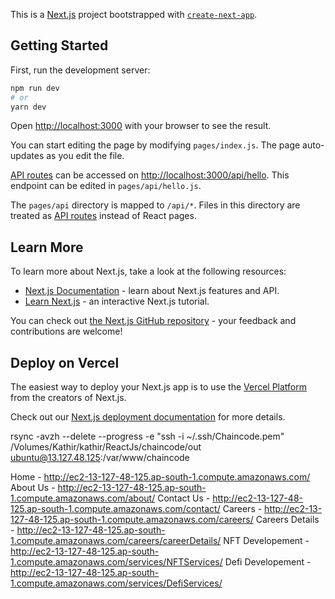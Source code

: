 This is a [Next.js](https://nextjs.org/) project bootstrapped with [`create-next-app`](https://github.com/vercel/next.js/tree/canary/packages/create-next-app).

## Getting Started

First, run the development server:

```bash
npm run dev
# or
yarn dev
```

Open [http://localhost:3000](http://localhost:3000) with your browser to see the result.

You can start editing the page by modifying `pages/index.js`. The page auto-updates as you edit the file.

[API routes](https://nextjs.org/docs/api-routes/introduction) can be accessed on [http://localhost:3000/api/hello](http://localhost:3000/api/hello). This endpoint can be edited in `pages/api/hello.js`.

The `pages/api` directory is mapped to `/api/*`. Files in this directory are treated as [API routes](https://nextjs.org/docs/api-routes/introduction) instead of React pages.

## Learn More

To learn more about Next.js, take a look at the following resources:

-   [Next.js Documentation](https://nextjs.org/docs) - learn about Next.js features and API.
-   [Learn Next.js](https://nextjs.org/learn) - an interactive Next.js tutorial.

You can check out [the Next.js GitHub repository](https://github.com/vercel/next.js/) - your feedback and contributions are welcome!

## Deploy on Vercel

The easiest way to deploy your Next.js app is to use the [Vercel Platform](https://vercel.com/new?utm_medium=default-template&filter=next.js&utm_source=create-next-app&utm_campaign=create-next-app-readme) from the creators of Next.js.

Check out our [Next.js deployment documentation](https://nextjs.org/docs/deployment) for more details.

rsync -avzh --delete --progress -e "ssh -i ~/.ssh/Chaincode.pem" /Volumes/Kathir/kathir/ReactJs/chaincode/out ubuntu@13.127.48.125:/var/www/chaincode

Home - http://ec2-13-127-48-125.ap-south-1.compute.amazonaws.com/
About Us - http://ec2-13-127-48-125.ap-south-1.compute.amazonaws.com/about/
Contact Us - http://ec2-13-127-48-125.ap-south-1.compute.amazonaws.com/contact/
Careers - http://ec2-13-127-48-125.ap-south-1.compute.amazonaws.com/careers/
Careers Details - http://ec2-13-127-48-125.ap-south-1.compute.amazonaws.com/careers/careerDetails/
NFT Developement - http://ec2-13-127-48-125.ap-south-1.compute.amazonaws.com/services/NFTServices/
Defi Developement - http://ec2-13-127-48-125.ap-south-1.compute.amazonaws.com/services/DefiServices/
